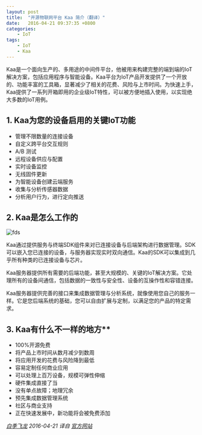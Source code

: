 ```yaml
---
layout: post
title:  "开源物联网平台 Kaa 简介（翻译）"
date:   2016-04-21 09:37:35 +0800
categories:
    - IoT
tags:
    - IoT
    - Kaa
---
```


Kaa是一个面向生产的、多用途的中间件平台，他被用来构建完整的端到端的IoT解决方案，包括应用程序与智能设备。Kaa平台为IoT产品开发提供了一个开放的、功能丰富的工具箱，显著减少了相关的花费、风险与上市时间。为快速上手，Kaa提供了一系列开箱即用的企业级IoT特性，可以被方便地插入使用，以实现绝大多数的IoT用例。

<!-- more -->

## 1. Kaa为您的设备启用的关键IoT功能

- 管理不限数量的连接设备
- 自定义跨平台交互规则
- A/B 测试
- 远程设备供应与配置
- 实时设备监控
- 无线固件更新
- 为智能设备创建云端服务
- 收集与分析传感器数据
- 分析用户行为，进行定向推送

## 2. Kaa是怎么工作的

![fds](/images/kaa-how-does-it-work.jpg)

Kaa通过提供服务与终端SDK组件来对已连接设备与后端架构进行数据管理。SDK可以嵌入您已连接的设备，与服务器实现实时双向通信。Kaa的SDK可以集成到几乎所有种类的已连接设备与芯片。

Kaa服务器提供所有需要的后端功能，甚至大规模的、关键的IoT解决方案。它处理所有的设备间通信，包括数据的一致性与安全性、设备的互操作性和容错连接。

Kaa服务器提供完善的接口来集成数据管理与分析系统，就像使用您自己的服务一样。它是您后端系统的基础，您可以自由扩展与定制，以满足您的产品的特定需求。

## 3. Kaa有什么不一样的地方**

- 100%开源免费
- 将产品上市时间从数月减少到数周
- 将应用开发的花费与风险降到最低
- 容易定制任何商业应用
- 可以处理上百万设备，规模可弹性伸缩
- 硬件集成直接了当
- 没有单点故障；地理冗余
- 预先集成数据管理系统
- 社区与商业支持
- 正在快速发展中，新功能将会被免费添加

*[白季飞龙](mailto:baijifeilong@gmail.com) 2016-04-21 译自 [官方网站](http://www.kaaproject.org/overview/)*
